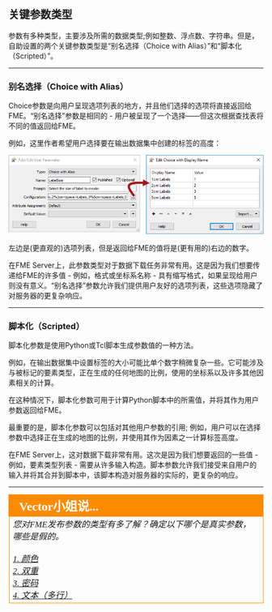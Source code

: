 ## 关键参数类型 ##

参数有多种类型，主要涉及所需的数据类型;例如整数、浮点数、字符串。但是，自助设置的两个关键参数类型是“别名选择（Choice with Alias）”和“脚本化（Scripted）”。

---

### 别名选择（Choice with Alias） ###

Choice参数是向用户呈现选项列表的地方，并且他们选择的选项将直接返回给FME。“别名选择”参数是相同的 - 用户被呈现了一个选择——但这次根据查找表将不同的值返回给FME。

例如，这里作者希望用户选择要在输出数据集中创建的标签的高度：

![](./Images/Img5.005.ChoiceWithAliasPublishedParameter.png)

左边是(更直观的)选项列表，但是返回给FME的值将是(更有用的)右边的数字。

在FME Server上，此参数类型对于数据下载任务非常有用。这是因为我们想要传递给FME的许多值 - 例如，格式或坐标系名称 - 具有缩写格式，如果呈现给用户则没有意义。“别名选择”参数允许我们提供用户友好的选项列表，这些选项隐藏了对服务器的更复杂响应。

---

### 脚本化（Scripted） ###

脚本化参数是使用Python或Tcl脚本生成参数值的一种方法。

例如，在输出数据集中设置标签的大小可能比单个数字稍微复杂一些。它可能涉及与被标记的要素类型，正在生成的任何地图的比例，使用的坐标系以及许多其他因素相关的计算。

在这种情况下，脚本化参数可用于计算Python脚本中的所需值，并将其作为用户参数返回给FME。

最重要的是，脚本化参数可以包括对其他用户参数的引用; 例如，用户可以在选择参数中选择正在生成的地图的比例，并使用其作为因素之一计算标签高度。

在FME Server上，这对数据下载非常有用。这次是因为我们想要返回的一些值 - 例如，要素类型列表 - 需要从许多输入构造。脚本参数允许我们接受来自用户的输入并将其合并到脚本中，该脚本构造对服务器的实际的，更复杂的响应。

---

<!--Person X Says Section-->

<table style="border-spacing: 0px">
<tr>
<td style="vertical-align:middle;background-color:darkorange;border: 2px solid darkorange">
<i class="fa fa-quote-left fa-lg fa-pull-left fa-fw" style="color:white;padding-right: 12px;vertical-align:text-top"></i>
<span style="color:white;font-size:x-large;font-weight: bold;font-family:serif">Vector小姐说...</span>
</td>
</tr>

<tr>
<td style="border: 1px solid darkorange">
<span style="font-family:serif; font-style:italic; font-size:larger">
您对FME发布参数的类型有多了解？确定以下哪个是真实参数，哪些是假的。  
<br><br><a href="http://52.73.3.37/fmedatastreaming/Manual/QAResponse2017.fmw?chapter=22&question=4&answer=1&DestDataset_TEXTLINE=C%3A%5CFMEOutput%5CQAResponse.html">1. 颜色</a>
<br><a href="http://52.73.3.37/fmedatastreaming/Manual/QAResponse2017.fmw?chapter=22&question=4&answer=2&DestDataset_TEXTLINE=C%3A%5CFMEOutput%5CQAResponse.html">2. 双重</a>
<br><a href="http://52.73.3.37/fmedatastreaming/Manual/QAResponse2017.fmw?chapter=22&question=4&answer=3&DestDataset_TEXTLINE=C%3A%5CFMEOutput%5CQAResponse.html">3. 密码</a>
<br><a href="http://52.73.3.37/fmedatastreaming/Manual/QAResponse2017.fmw?chapter=22&question=4&answer=4&DestDataset_TEXTLINE=C%3A%5CFMEOutput%5CQAResponse.html">4. 文本（多行）</a>
</span>
</td>
</tr>
</table>
